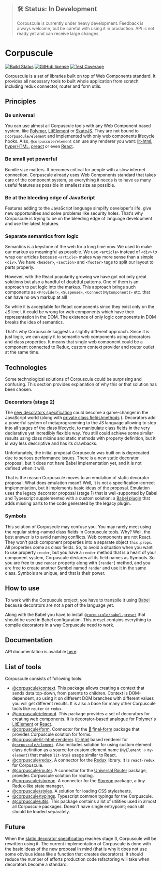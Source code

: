 > ## 🛠 Status: In Development
> Corpuscule is currently under heavy development. Feedback is always welcome, but be careful with
using it in production. API is not ready yet and can receive large changes.

# Corpuscule

[![Build Status](https://img.shields.io/travis/corpusculejs/corpuscule/master.svg)](https://travis-ci.org/corpusculejs/corpuscule)
[![GitHub license](https://img.shields.io/badge/license-MIT-blue.svg)](./LICENSE)
[![Test Coverage](https://img.shields.io/codecov/c/github/corpusculejs/corpuscule/master.svg)](https://codecov.io/gh/corpusculejs/corpuscule)

Corpuscule is a set of libraries built on top of Web Components standard. It provides all necessary
tools to built whole application from scratch including redux connector, router and form utils.

## Principles

### Be universal
You can use almost all Corpuscule tools with any Web Component based system, like [Polymer](https://www.polymer-project.org/),
[LitElement](https://lit-element.polymer-project.org/) or [SkateJS](https://skatejs.netlify.com/).
They are not bound to `@corpuscule/element` and implemented with only web components lifecycle
hooks. Also, `@corpuscule/element` can use any renderer you want: [lit-html](https://lit-html.polymer-project.org/),
[hyperHTML](https://github.com/WebReflection/hyperHTML), [preact](https://preactjs.com/) or even
[React](https://reactjs.org/).

### Be small yet powerful
Bundle size matters. It becomes critical for people with a slow internet connection. Corpuscule
already uses Web Components standard that takes care of the component system, so everything it needs
is to have as many useful features as possible in smallest size as possible. 

### Be at the bleeding edge of JavaScript
Features adding to the JavaScript language simplify developer's life, give new opportunities and
solve problems like security holes. That's why Corpuscule is trying to be on the bleeding edge of
language development and use the latest features.

### Separate semantics from logic
Semantics is a keystone of the web for a long time now. We used to make our markup as meaningful as
possible. We use `<article>` instead of `<div>` to wrap our articles because `<article>` makes way
more sense than a simple `<div>`. We have `<header>`, `<section>` and `<footer>` tags to split our
layout to parts properly.

However, with the React popularity growing we have got not only great solutions but also a handful
of doubtful patterns. One of them is an approach to put logic into the markup. This approach brings
such components as `<Provider>`, `<Suspense>`, `<Connect(MyComponent)>` etc. that can have no own
markup at all! 
 
So while it is acceptable for React components since they exist only on the JS level, it could be
wrong for web components which have their representation in the DOM. The existence of only logic
components in DOM breaks the idea of semantics.

That's why Corpuscule suggests a slightly different approach. Since it is just logic, we can apply
it to semantic web components using decorators and class properties. It means that single web
component could be a component connected to Redux, custom context provider and router outlet at the
same time.

## Technologies
Some technological solutions of Corpuscule could be surprising and confusing. This section provides
explanation of why this or that solution has been chosen.  

### Decorators (stage 2)
The [new decorators specification](https://github.com/tc39/proposal-decorators)
could become a game-changer in the JavaScript world (along with [private class fields/methods](https://github.com/tc39/proposal-private-fields)
). Decorators add a powerful system of metaprogramming to the JS language allowing to step into all
stages of the class lifecycle, to manipulate class fields in the very declarative yet incredibly
flexible way. You still could achieve some similar results using class mixins and static methods
with property definition, but it is way less descriptive and has its drawbacks.

Unfortunately, the initial proposal Corpuscule was built on is deprecated due to serious performance
issues. There is a new static decorator proposal, but it does not have Babel implementation yet, and
it is not defined when it will.

That is the reason Corpuscule moves to an emulation of static decorator proposal. What does
emulation mean? Well, it is not a specification-correct implementation, but it implements basic
ideas of the proposal. Emulation uses the legacy decorator proposal (stage 1) that is well-supported
by Babel and Typescript supplemented with a custom solution: a [Babel plugin](https://github.com/corpusculejs/babel-preset/README.md#babel-plugin-inject-decorator-initializer`)
that adds missing parts to the code generated by the legacy plugin. 

### Symbols
This solution of Corpuscule may confuse you. You may rarely meet using the regular string-named
class fields in Corpuscule tools. Why? Well, the best answer is to avoid naming conflicts. Web
components are not React. They won't pack component properties into a separate object `this.props`.
All properties come as class fields. So, to avoid a situation when you want to use property
`render`, but you have a `render` method that is a heart of your component system, Corpuscule
declares all its field names as Symbols. So you are free to use `render` property along with
`[render]` method, and you are free to create another Symbol named `render` and use it in the same
class. Symbols are unique, and that is their power. 

## How to use
To work with the Corpuscule project, you have to transpile it using [Babel](https://babeljs.io)
because decorators are not a part of the language yet. 

Along with the Babel you have to install [`@corpuscule/babel-preset`](https://github.com/corpusculejs/babel-preset)
that should be used in Babel configuration. This preset contains everything to compile decorators in
a way Corpuscule need to work.

## Documentation
API documentation is available [here](https://corpusculejs.github.io/corpuscule).


## List of tools
Corpuscule consists of following tools:

* [@corpuscule/context](https://github.com/corpusculejs/corpuscule/tree/master/packages/context).
This package allows creating a context that sends data top-down, from parents to children. Context
is DOM-dependent, so using it on different DOM branches with different values you will get different
results. It is also a base for many other Corpuscule tools like `router` or `redux`.
* [@corpuscule/element](https://github.com/corpusculejs/corpuscule/tree/master/packages/element).
This package provides a set of decorators for creating web components. It is decorator-based
analogue for Polymer's [LitElement](https://github.com/Polymer/lit-element) or [React](https://reactjs.org/).
* [@corpuscule/form](https://github.com/corpusculejs/corpuscule/tree/master/packages/form).
Connector for the [🏁 final-form](https://github.com/final-form/final-form) package that provides
Corpuscule solution for forms.
* [@corpuscule/lit-html-renderer](https://github.com/corpusculejs/corpuscule/tree/master/packages/lit-html-renderer).
[lit-html](https://github.com/Polymer/lit-html) based renderer for [`@corpuscule/element`](./packages/element).
Also includes solution for using custom element class definition as a source for custom element name
(`MyElement` -> `my-element`) that makes `lit-html` usage similar to React. 
* [@corpuscule/redux](https://github.com/corpusculejs/corpuscule/tree/master/packages/redux).
A connector for the [Redux](https://redux.js.org/) library. It is `react-redux` for Corpuscule.
* [@corpuscule/router](https://github.com/corpusculejs/corpuscule/tree/master/packages/router).
A connector for the [Universal Router](https://github.com/kriasoft/universal-router) package,
provides Corpuscule solution for routing.
* [@corpuscule/storeon](https://github.com/corpusculejs/corpuscule/tree/master/packages/storeon).
A connector for the [Storeon](https://github.com/ai/storeon) package, a tiny Redux-like state
manager. 
* [@corpuscule/styles](https://github.com/corpusculejs/corpuscule/tree/master/packages/styles).
A solution for loading CSS stylesheets.
* [@corpuscule/typings](https://github.com/corpusculejs/corpuscule/tree/master/packages/typings).
Typescript common typings for the Corpuscule.
* [@corpuscule/utils](https://github.com/corpusculejs/corpuscule/tree/master/packages/utils).
This package contains a lot of utilities used in almost all Corpuscule packages. Doesn't have single
entrypoint; each util should be loaded separately.

## Future
When the [static decorator specification]((https://github.com/tc39/proposal-decorators)) reaches
stage 3, Corpuscule will be rewritten using it. The current implementation of Corpuscule is done
with the basic ideas of the new proposal in mind (that is why it does not use some obvious ideas
like a function that creates decorators). It should reduce the number of efforts production code
refactoring will take when decorators become a standard.